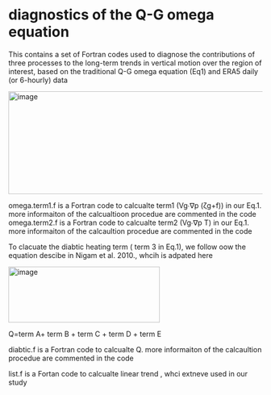 # diagnostics of the Q-G omega equation
This contains a set of Fortran codes used to diagnose the contributions of three processes to the long-term trends in vertical motion over the region of interest, based on the traditional Q-G omega equation (Eq1) and ERA5 daily (or 6-hourly) data

<img width="1680" height="204" alt="image" src="https://github.com/user-attachments/assets/ff507f2e-47e0-48fc-8eb8-2c419f2aebef" />

 
 omega.term1.f is a Fortran code to calcualte term1 (Vg∙∇p (ζg+f)) in our Eq.1. more informaiton of the calcualtioon procedue are commented in the code
 omega.term2.f is a Fortran code to calcualte term2 (Vg∙∇p T) in our Eq.1. more informaiton of the calcaultion procedue are commented in the code


To clacuate the diabtic heating term ( term 3 in Eq.1), we follow oow the equation descibe in Nigam et al. 2010., whcih is adpated here 
 


<img width="300" height="111" alt="image" src="https://github.com/user-attachments/assets/e3d041b0-0da5-4e67-8541-591c9038d7de" />



Q=term A+ term B + term C + term D + term E

diabtic.f is a Fortran code to calcualte Q.  more informaiton of the calcaultion procedue are commented in the code


list.f is a Fortan code to calcualte linear trend , whci extneve used in our study
